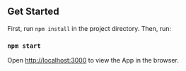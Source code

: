 ## Get Started

First, run `npm install` in the project directory. Then, run:

### `npm start`

Open [http://localhost:3000](http://localhost:3000) to view the App in the browser.
